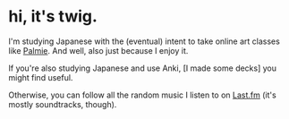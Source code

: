 # hi, it's twig.

I'm studying Japanese with the (eventual) intent to take online art classes like [Palmie](https://www.palmie.jp). And well, also just because I enjoy it.

If you're also studying Japanese and use Anki, [I made some decks] you might find useful.

Otherwise, you can follow all the random music I listen to on [Last.fm](https://www.last.fm/user/ghost_twig) (it's mostly soundtracks, though).




